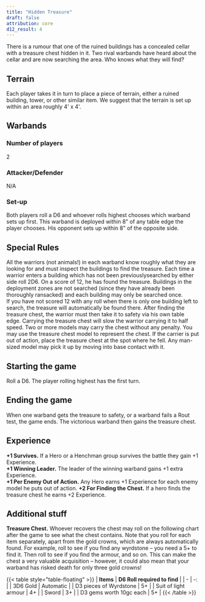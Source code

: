 ```yaml
---
title: "Hidden Treasure"
draft: false
attribution: core
d12_result: 4
---
```

There is a rumour that one of the ruined buildings has a concealed cellar with a treasure chest hidden in it. Two rival warbands have heard about the cellar and are now searching the area. Who knows what they will find?
## Terrain
Each player takes it in turn to place a piece of terrain,
either a ruined building, tower, or other similar item.
We suggest that the terrain is set up within an area
roughly 4' x 4'.
## Warbands
### Number of players
2
### Attacker/Defender
N/A
### Set-up
Both players roll a D6 and whoever rolls highest chooses which warband sets up first. This warband is deployed within 8" of any table edge the player chooses. His opponent sets up within 8" of the opposite side.
## Special Rules
All the warriors (not animals!) in each warband know roughly what they are looking for and must inspect
the buildings to find the treasure. Each time a warrior enters a building which has not been previouslysearched by either side roll 2D6. On a score of 12, he has found the treasure. Buildings in the deployment zones are not searched (since they have already been thoroughly ransacked) and each building may only be searched once.  
If you have not scored 12 with any roll when there is only one building left to search, the treasure will automatically be found there. After finding the treasure chest, the warrior must then take it to safety via his own table edge. Carrying the treasure chest will slow the warrior carrying it to half speed. Two or more models may carry the chest without any penalty. You may use the treasure chest model to represent the chest. If the carrier is put out of action, place the treasure chest at the spot where he fell. Any man-sized model may pick it up by moving into base contact with it.
## Starting the game
Roll a D6. The player rolling highest has the first turn.
## Ending the game
When one warband gets the treasure to safety, or a warband fails a Rout test, the game ends. The victorious warband then gains the treasure chest.
## Experience
__+1 Survives.__ If a Hero or a Henchman group survives the battle they gain +1 Experience.  
__+1 Winning Leader.__ The leader of the winning warband gains +1 extra Experience.  
__+1 Per Enemy Out of Action.__ Any Hero earns +1 Experience for each enemy model he puts out of action.
__+2 For Finding the Chest.__ If a hero finds the treasure chest he earns +2 Experience.
## Additional stuff
__Treasure Chest.__ Whoever recovers the chest may roll on the following chart after the game to see what the chest contains. Note that you roll for each item separately, apart from the gold crowns, which are always automatically found. For example, roll to see if you find any wyrdstone – you need a 5+ to find it. Then roll to see if you find the armour, and so on. This can make the chest a very valuable acquisition – however, it could also mean that your warband has risked death for only three gold crowns!

{{< table style="table-floating" >}}
| __Items__ |   __D6 Roll required to find__   |
| - | -: |
| 3D6 Gold                    | Automatic |
| D3 pieces of Wyrdstone      | 5+ |
| Suit of light armour        | 4+ |
| Sword                       | 3+ |
| D3 gems worth 10gc each     | 5+ |
{{< /table >}}